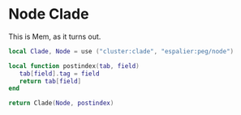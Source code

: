# Node Clade

This is Mem, as it turns out\.


```lua
local Clade, Node = use ("cluster:clade", "espalier:peg/node")
```

```lua
local function postindex(tab, field)
   tab[field].tag = field
   return tab[field]
end
```

```lua
return Clade(Node, postindex)
```
